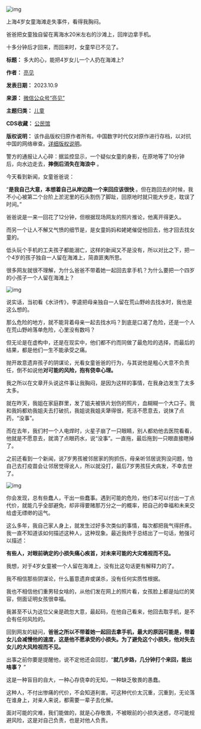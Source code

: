 ![img](https://chinadigitaltimes.net/chinese/files/2023/10/post-700998-65241d914da98.png)


上海4岁女童海滩走失事件，看得我胸闷。


爸爸把女童独自留在离海水20米左右的沙滩上，回岸边拿手机。


十多分钟后才回来，而回来时，女童早已不见了。




**标题：** 多大的心，能把4岁女儿一个人扔在海滩上?  

**作者：** [亮见](https://chinadigitaltimes.net/space/亮见)  

**发表日期：** 2023.10.9  

**来源：** [微信公众号“亮见”](https://web.archive.org/web/https://mp.weixin.qq.com/s/zSzeOx5X5CoXyTm7IFk6TQ)  

**主题归类：** [儿童](https://chinadigitaltimes.net/space/儿童)  

**CDS收藏：** [公民馆](https://chinadigitaltimes.net/space/%E5%85%AC%E6%B0%91%E9%A6%86)  

**版权说明：** 该作品版权归原作者所有。中国数字时代仅对原作进行存档，以对抗中国的网络审查。[详细版权说明](https://chinadigitaltimes.net/chinese/copyright)。


警方的通报让人心碎：据监控显示，一个疑似女童的身影，在原地等了10分钟后，向水边走去，**摔倒后消失在海浪中** 。


今天看到新闻，女童爸爸说：


“**是我自己大意，本想着自己从岸边跑一个来回应该很快** 。但在跑回去的时候，我不小心被第二个台阶上淤泥里的石头割伤了脚趾，回原地时就只能大步走，耽误了时间。”


爸爸说是一来一回花了12分钟，但根据现场网友的照片推论，他离开得更久。


而另一个让人不解又气愤的细节是，是女童妈妈和姥姥催促他回去，他才回去找女童的。


低头玩个手机的工夫孩子都能溺亡，这样的新闻又不是没有，所以对比之下，把一个4岁的孩子独自一人留在海滩上，简直匪夷所思。


很多网友就很不理解，为什么爸爸不带着她一起回去拿手机？为什么要把一个四岁的小孩子一个人留在海滩上？


![img](https://chinadigitaltimes.net/chinese/files/2023/10/post-700998-65241d9165cfa.)


说实话，当初看《水浒传》，李逵把母亲独自一人留在荒山野岭去找水时，我也是这么想的。


那么危险的地方，就不能背着母亲一起去找水吗？到底是口渴了危险，还是一个人在荒山野岭落单危险，心里没有数吗？


但无论是在虚构中，还是在现实中，他们都不约而同做了最危险的选择，而最后的结果，都是他们一生不能承受之痛。


抛开故意遗弃孩子的阴谋论，光看女童爸爸的行为，与其说他是粗心大意不负责任，倒不如说他**对可能的风险，抱有侥幸心理。** 


我之所以在文章开头说这件事让我胸闷，是因为这样的事情，在我身边发生了太多太多。


就在昨天，我姐在家庭群里，发了姐夫被铁片划伤的照片，血糊糊一个大口子。我和我妈都劝我姐夫去打破抗，我姐说我姐夫犟得很，死活不愿意去，说抹了点药，“没事”。


而在去年，我们村一个人电焊时，火星子崩了一只眼睛，别人都劝他去医院看看，他就是不愿意去，就滴了点眼药水，说“没事”。一直拖，最后拖到一只眼直接瞎掉了。


之前还看到一个新闻，说7岁男孩被邻居家的狗抓伤，母亲听邻居说狗没问题，怕自己去打疫苗会让邻居觉得讹人，所以就没打，最后7岁男孩狂犬病发，不幸去世了。


![img](https://chinadigitaltimes.net/chinese/files/2023/10/post-700998-65241d919a4ef.png)


你会发现，总有些蠢人，干出一些蠢事。遇到可能的危险，他们本可以付出一丁点代价，就能几乎全部避免，却非得要赌那万分之一的概率，把自己的幸福和未来交给虚无缥缈的运气。


这么多年，我自己家人身上，就发生过好多次类似的事情，每次都把我气得肝疼。我一直不知道该如何描述这种人，这种现象。最近我终于总结出了一句话，勉强可以描述：


**有些人，对眼前确定的小损失痛心疾首，对未来可能的大灾难视而不见。** 


我想，对于4岁女童被一个人留在海滩上，没有比这句话更有解释力的了。


我不相信那些阴谋论，什么蓄意遗弃或谋杀，没有任何实质性根据。


我也不相信他们重男轻女啥的，从他们发在网上的照片看，女孩脸上都是灿烂的笑容，侧面证明女孩很幸福。


我甚至不认为这位父亲是疏忽大意，最起码，在他自己看来，他回去取手机，是不会有任何风险的。


回到网友的疑问，**爸爸之所以不带着她一起回去拿手机，最大的原因可能是，带着女儿会减慢他的速度，这是他不愿承受的小损失。为了避免这个小损失，他对失去女儿的大风险视而不见。** 


出事之前你要是提醒他，说不定他还会回怼，“**就几步路，几分钟打个来回，能出啥事？** ”


这是一种盲目的自大，一种心存侥幸的无知，一种缺乏敬畏的愚蠢。


这种人，不付出惨痛的代价，不会知道利害。可这种代价太沉重，沉重到，无论落在谁身上，对亲人来说，都需要一辈子去化解。


面对可能的灾难，我们能做的，就是心存敬畏，不被眼前的小损失迷惑，尽可能规避风险，这是对自己负责，也是对他人负责。


